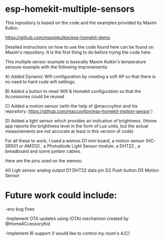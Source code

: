 # esp-homekit-multiple-sensors

This repository is based on the code and the examples provided by Maxim Kulkin.

https://github.com/maximkulkin/esp-homekit-demo

Detailed instructions on how to use the code found here can be found on Maxim's repository. It is the first thing to do before trying the code here. 

This multiple sensor example is basically Maxim Kulkin's temperature sensure example with the following improvements: 

A) Added Dynamic Wifi configuration by creating a soft AP so that there is no need to hard code wifi settings. 

B) Added a button to reset Wifi & Homekit configuration so that the Accessories could be reused

C) Added a motion sensor (with the help of @maccoylton and his repository: https://github.com/maccoylton/esp-homekit-motion-sensor ) 

D) Added a light sensor which provides an indication of brightness. (Home app reports the brightness level in the form of Lux units, but the actual measurements are not accurate at least in this version of code)  


For all these to work, I used a wemos D1 mini board, a motion sensor (HC-SR501 or AM312) , a Photodiode Light Sensor module,  a DHT22 , a breadboard and some jumber cables. 

Here are the pins used on the wemos: 

A0  Ligh sensor analog output
D1  DHT22 data pin
D2  Push button
D5  Motion Sensor

# Future work could include: 

-any bug fixes

-Implement OTA updates using (OTA) mechanism created by @HomeACcessoryKid

-Implement IR support (I would like to control my room's A/C)

